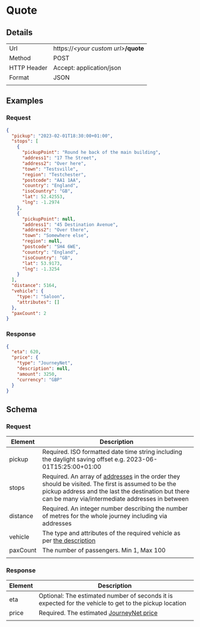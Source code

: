 # Quote

## Details

|             |                                         |
| ----------- | --------------------------------------- |
| Url         | https://_\<your custom url\>_**/quote** |
| Method      | POST                                    |
| HTTP Header | Accept: application/json                |
| Format      | JSON                                    |
|             |                                         |

## Examples

### Request

```json
{
  "pickup": "2023-02-01T18:30:00+01:00",
  "stops": [
    {
      "pickupPoint": "Round he back of the main building",
      "address1": "17 The Street",
      "address2": "Over here",
      "town": "Testsville",
      "region": "Testchester",
      "postcode": "AA1 1AA",
      "country": "England",
      "isoCountry": "GB",
      "lat": 52.42553,
      "lng": -1.2974
    },
    {
      "pickupPoint": null,
      "address1": "45 Destination Avenue",
      "address2": "Over there",
      "town": "Somewhere else",
      "region": null,
      "postcode": "SH4 6WE",
      "country": "England",
      "isoCountry": "GB",
      "lat": 53.9173,
      "lng": -1.3254
    }
  ],
  "distance": 5164,
  "vehicle": {
    "type:": "Saloon",
    "attributes": []
  },
  "paxCount": 2
}
```

### Response

```json
{
  "eta": 620,
  "price": {
    "type": "JourneyNet",
    "description": null,
    "amount": 3250,
    "currency": "GBP"
  }
}
```

## Schema

### Request

| Element  | Description                                                                                                                                                                                                                                 |
| -------- | ------------------------------------------------------------------------------------------------------------------------------------------------------------------------------------------------------------------------------------------- |
| pickup   | Required. ISO formatted date time string including the daylight saving offset e.g. 2023-06-01T15:25:00+01:00                                                                                                                                |
| stops    | Required. An array of [addresses](/pages/referencedata#address) in the order they should be visited. The first is assumed to be the pickup address and the last the destination but there can be many via/intermediate addresses in between |
| distance | Required. An integer number describing the number of metres for the whole journey including via addresses                                                                                                                                   |
| vehicle  | The type and attributes of the required vehicle as per [the description](/pages/referencedata#vehicle)                                                                                                                                      |
| paxCount | The number of passengers. Min 1, Max 100                                                                                                                                                                                                    |
|          |                                                                                                                                                                                                                                             |

### Response

| Element | Description                                                                                            |
| ------- | ------------------------------------------------------------------------------------------------------ |
| eta     | Optional: The estimated number of seconds it is expected for the vehicle to get to the pickup location |
| price   | Required. The estimated [JourneyNet price](/pages/referencedata#price)                                 |
|         |                                                                                                        |

